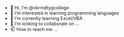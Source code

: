 - 👋 Hi, I’m @vkrmdtygcollege
- 👀 I’m interested in learning programming languages
- 🌱 I’m currently learning Excel/VBA
- 💞️ I’m looking to collaborate on ...
- 📫 How to reach me ...

<!---
vkrmdtygcollege/vkrmdtygcollege is a ✨ special ✨ repository because its `README.md` (this file) appears on your GitHub profile.
You can click the Preview link to take a look at your changes.
--->
